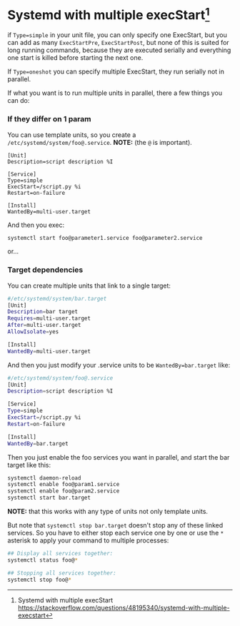 # Systemd with multiple execStart[^1]

if `Type=simple` in your unit file, you can only specify one ExecStart, but you can add as many `ExecStartPre`, `ExecStartPost`, but none of this is suited for long running commands, because they are executed serially and everything one start is killed before starting the next one.

If `Type=oneshot` you can specify multiple ExecStart, they run serially not in parallel.

If what you want is to run multiple units in parallel, there a few things you can do:

### If they differ on 1 param

You can use template units, so you create a `/etc/systemd/system/foo@.service`. **NOTE:** (the `@` is important).
```shell
[Unit]
Description=script description %I

[Service]
Type=simple
ExecStart=/script.py %i
Restart=on-failure

[Install]
WantedBy=multi-user.target
```

And then you exec:
```bash
systemctl start foo@parameter1.service foo@parameter2.service
```

or...

### Target dependencies

You can create multiple units that link to a single target:

```bash
#/etc/systemd/system/bar.target
[Unit]
Description=bar target
Requires=multi-user.target
After=multi-user.target
AllowIsolate=yes

[Install]
WantedBy=multi-user.target
```

And then you just modify your .service units to be `WantedBy=bar.target` like:

```bash
#/etc/systemd/system/foo@.service
[Unit]
Description=script description %I

[Service]
Type=simple
ExecStart=/script.py %i
Restart=on-failure

[Install]
WantedBy=bar.target
```

Then you just enable the foo services you want in parallel, and start the bar target like this:

```bash
systemctl daemon-reload
systemctl enable foo@param1.service
systemctl enable foo@param2.service
systemctl start bar.target
```

**NOTE:** that this works with any type of units not only template units.

But note that `systemctl stop bar.target` doesn't stop any of these linked services.
So you have to either stop each service one by one
or use the `*` asterisk to apply your command to multiple processes:

```bash
## Display all services together:
systemctl status foo@*

## Stopping all services together:
systemctl stop foo@*
```

[^1]: Systemd with multiple execStart https://stackoverflow.com/questions/48195340/systemd-with-multiple-execstart